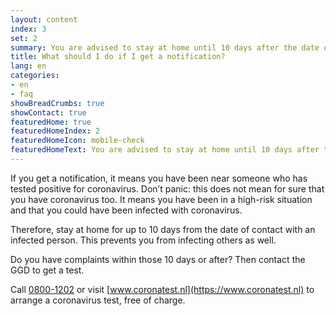 ```yaml
---
layout: content
index: 3
set: 2
summary: You are advised to stay at home until 10 days after the date of contact. Do you have complaints? Then make sure you are tested.
title: What should I do if I get a notification? 
lang: en
categories:
- en
- faq
showBreadCrumbs: true
showContact: true
featuredHome: true
featuredHomeIndex: 2
featuredHomeIcon: mobile-check
featuredHomeText: You are advised to stay at home until 10 days after the date of the contact. Do you have complaints? Then make sure you are tested.
---
```


If you get a notification, it means you have been near someone who has tested positive for coronavirus. Don’t panic: this does not mean for sure that you have coronavirus too. It means you have been in a high-risk situation and that you could have been infected with coronavirus. 

Therefore, stay at home for up to 10 days from the date of contact with an infected person. This prevents you from infecting others as well.

Do you have complaints within those 10 days or after? Then contact the GGD to get a test.

Call [0800-1202](tel:+318001202) or visit [www.coronatest.nl](https://www.coronatest.nl) to arrange a coronavirus test, free of charge.
